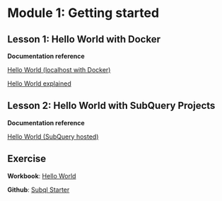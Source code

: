 # Module 1: Getting started

## Lesson 1: Hello World with Docker

**Documentation reference**

[Hello World (localhost with Docker)](/quickstart/helloworld-localhost.md)

[Hello World explained](/quickstart/understanding-helloworld.md)

## Lesson 2: Hello World with SubQuery Projects

**Documentation reference**

[Hello World (SubQuery hosted)](/quickstart/helloworld-hosted.md)

## Exercise
**Workbook**: [Hello World](/assets/pdf/Hello_World_Lab.pdf)

**Github**: [Subql Starter](https://github.com/subquery/subql-starter)